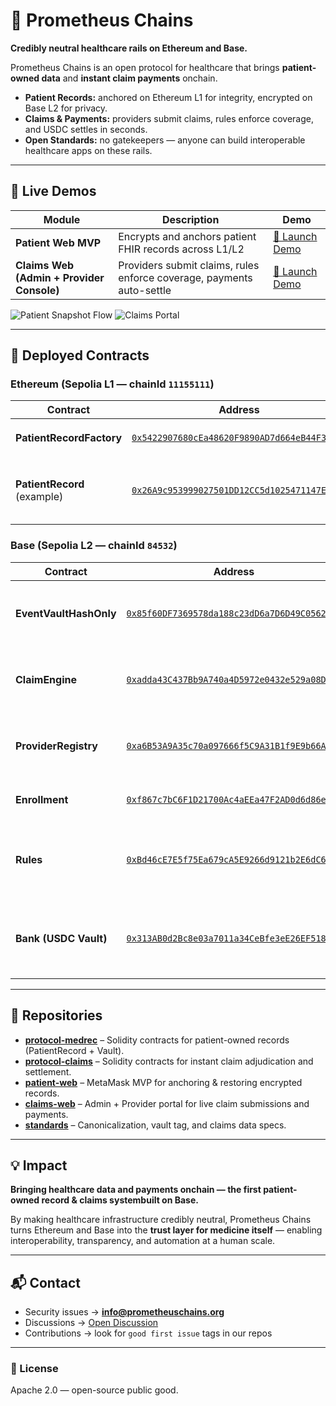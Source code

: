 # 🧬 Prometheus Chains

**Credibly neutral healthcare rails on Ethereum and Base.**

Prometheus Chains is an open protocol for healthcare that brings **patient-owned data** and **instant claim payments** onchain.  
- **Patient Records:** anchored on Ethereum L1 for integrity, encrypted on Base L2 for privacy.  
- **Claims & Payments:** providers submit claims, rules enforce coverage, and USDC settles in seconds.  
- **Open Standards:** no gatekeepers — anyone can build interoperable healthcare apps on these rails.

---

## 🧪 Live Demos

| Module | Description | Demo |
|---------|--------------|------|
| **Patient Web MVP** | Encrypts and anchors patient FHIR records across L1/L2 | [🔗 Launch Demo](https://patient-web-seven.vercel.app) |
| **Claims Web (Admin + Provider Console)** | Providers submit claims, rules enforce coverage, payments auto-settle | [🔗 Launch Demo](https://claims-web-q3ls.vercel.app) |

![Patient Snapshot Flow](https://raw.githubusercontent.com/Prometheus-chains/.github/main/media/patient-demo.gif)
![Claims Portal](https://raw.githubusercontent.com/Prometheus-chains/.github/main/media/claims-portal.gif)

---

## 🔗 Deployed Contracts

### Ethereum (Sepolia L1 — chainId `11155111`)
| Contract | Address | Description |
|-----------|----------|--------------|
| **PatientRecordFactory** | [`0x5422907680cEa48620F9890AD7d664eB44F355a1`](https://sepolia.etherscan.io/address/0x5422907680cEa48620F9890AD7d664eB44F355a1) | Deploys one `PatientRecord` per wallet |
| **PatientRecord** (example) | [`0x26A9c953999027501DD12CC5d1025471147E4cc9`](https://sepolia.etherscan.io/address/0x26A9c953999027501DD12CC5d1025471147E4cc9) | Anchors ordered hashes of canonical FHIR records |

### Base (Sepolia L2 — chainId `84532`)
| Contract | Address | Description |
|-----------|----------|--------------|
| **EventVaultHashOnly** | [`0x85f60DF7369578da188c23dD6a7D6D49C056254b`](https://sepolia.basescan.org/address/0x85f60DF7369578da188c23dD6a7D6D49C056254b) | Stores encrypted patient data by content hash |
| **ClaimEngine** | [`0xadda43C437Bb9A740a4D5972e0432e529a08DA7F`](https://sepolia.basescan.org/address/0xadda43C437Bb9A740a4D5972e0432e529a08DA7F) | Validates provider claims and pays via Bank |
| **ProviderRegistry** | [`0xa6B53A9A35c70a097666f5C9A31B1f9E9b66A728`](https://sepolia.basescan.org/address/0xa6B53A9A35c70a097666f5C9A31B1f9E9b66A728) | Whitelist of providers and active-year windows |
| **Enrollment** | [`0xf867c7bC6F1D21700Ac4aEEa47F2AD0d6d86e3DC`](https://sepolia.basescan.org/address/0xf867c7bC6F1D21700Ac4aEEa47F2AD0d6d86e3DC) | Patient coverage registry |
| **Rules** | [`0xBd46cE7E5f75Ea679cA5E9266d9121b2E6dC67C2`](https://sepolia.basescan.org/address/0xBd46cE7E5f75Ea679cA5E9266d9121b2E6dC67C2) | Price & per-year rules for codes (telehealth, annual) |
| **Bank (USDC Vault)** | [`0x313AB0d2Bc8e03a7011a34CeBfe3eE26EF518e0b`](https://sepolia.basescan.org/address/0x313AB0d2Bc8e03a7011a34CeBfe3eE26EF518e0b) | Holds USDC and executes instant claim payouts |

---

## 🧱 Repositories

- [**protocol-medrec**](https://github.com/Prometheus-chains/protocol-medrec) – Solidity contracts for patient-owned records (PatientRecord + Vault).  
- [**protocol-claims**](https://github.com/Prometheus-chains/protocol-claims) – Solidity contracts for instant claim adjudication and settlement.  
- [**patient-web**](https://github.com/Prometheus-chains/patient-web) – MetaMask MVP for anchoring & restoring encrypted records.  
- [**claims-web**](https://github.com/Prometheus-chains/claims-web) – Admin + Provider portal for live claim submissions and payments.  
- [**standards**](https://github.com/Prometheus-chains/standards) – Canonicalization, vault tag, and claims data specs.

---

## 💡 Impact

**Bringing healthcare data and payments onchain — the first patient-owned record & claims systembuilt on Base.**

By making healthcare infrastructure credibly neutral, Prometheus Chains turns Ethereum and Base into the **trust layer for medicine itself** — enabling interoperability, transparency, and automation at a human scale.

---

## 📬 Contact

- Security issues → **info@prometheuschains.org**  
- Discussions → [Open Discussion](https://github.com/orgs/Prometheus-chains/discussions)  
- Contributions → look for `good first issue` tags in our repos  

---

### 🧩 License

Apache 2.0 — open-source public good.
